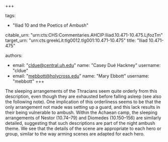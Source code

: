 +++

tags:
- "Iliad 10 and the Poetics of Ambush"

citable_urn: "urn:cts:CHS:Commentaries.AHCIP:Iliad.10.471-10.475.LjfozTm"
target_urn: "urn:cts:greekLit:tlg0012.tlg001:10.471-10.475"
title: "Iliad 10.471-475"

authors:
- email: "cldue@central.uh.edu"
  name: "Casey Dué Hackney"
  username: "cldue"
- email: "mebbott@holycross.edu"
  name: "Mary Ebbott"
  username: "mebbott"
+++

<p>The sleeping arrangements of the Thracians seem quite orderly from this description, even though they are exhausted before falling asleep (see also the following note). One implication of this orderliness seems to be that the only arrangement not made was setting up a guard, and this lack results in their being vulnerable to ambush. Within the Achaean camp, the sleeping arrangements of Nestor (10.74–79) and Diomedes (10.150–156) are similarly detailed, suggesting that such descriptions are part of the night ambush theme. We see that the details of the scene are appropriate to each hero or group, similar to the way arming scenes are adapted for each hero. </p>